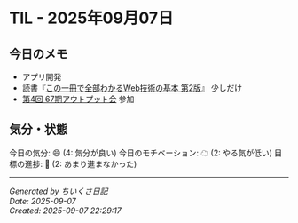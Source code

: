 # TIL - 2025年09月07日

## 今日のメモ
 - アプリ開発
 - 読書『[この一冊で全部わかるWeb技術の基本 第2版](https://www.sbcr.jp/product/4815625948/)』 少しだけ
 - [第4回 67期アウトプット会](https://school.runteq.jp/v2/runteq_events/1506) 参加

## 気分・状態
今日の気分: 😄 (4: 気分が良い)
今日のモチベーション: ☁ (2: やる気が低い)
目標の進捗: 🌰 (2: あまり進まなかった)

---
*Generated by ちいくさ日記*  
*Date: 2025-09-07*  
*Created: 2025-09-07 22:29:17*
